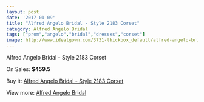 ```yaml
---
layout: post
date: '2017-01-09'
title: "Alfred Angelo Bridal - Style 2183 Corset"
category: Alfred Angelo Bridal
tags: ["prom","angelo","bridal","dresses","corset"]
image: http://www.idealgown.com/3731-thickbox_default/alfred-angelo-bridal-style-2183-corset.jpg
---
```

Alfred Angelo Bridal - Style 2183 Corset

On Sales: **$459.5**
<a href="https://www.idealgown.com/en/alfred-angelo-bridal/1754-alfred-angelo-bridal-style-2183-corset.html"><amp-img layout="responsive" width="600" height="600" src="//www.idealgown.com/3731-thickbox_default/alfred-angelo-bridal-style-2183-corset.jpg" alt="Alfred Angelo Bridal - Style 2183 Corset 0" /></a>
<a href="https://www.idealgown.com/en/alfred-angelo-bridal/1754-alfred-angelo-bridal-style-2183-corset.html"><amp-img layout="responsive" width="600" height="600" src="//www.idealgown.com/3732-thickbox_default/alfred-angelo-bridal-style-2183-corset.jpg" alt="Alfred Angelo Bridal - Style 2183 Corset 1" /></a>

Buy it: [Alfred Angelo Bridal - Style 2183 Corset](https://www.idealgown.com/en/alfred-angelo-bridal/1754-alfred-angelo-bridal-style-2183-corset.html "Alfred Angelo Bridal - Style 2183 Corset")

View more: [Alfred Angelo Bridal](https://www.idealgown.com/en/28-alfred-angelo-bridal "Alfred Angelo Bridal")